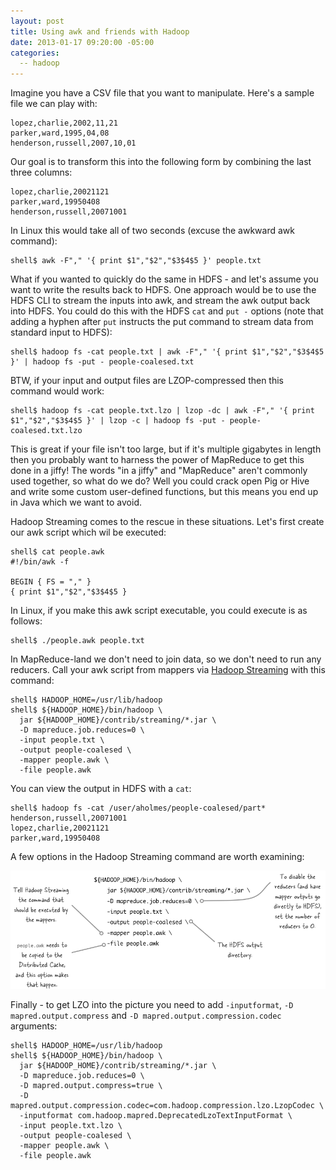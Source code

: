 ```yaml
---
layout: post
title: Using awk and friends with Hadoop
date: 2013-01-17 09:20:00 -05:00
categories:
  -- hadoop
---
```


Imagine you have a CSV file that you want to manipulate. Here's a sample file we can play with:

    lopez,charlie,2002,11,21
    parker,ward,1995,04,08
    henderson,russell,2007,10,01

Our goal is to transform this into the following form by combining the last three
columns:

    lopez,charlie,20021121
    parker,ward,19950408
    henderson,russell,20071001

In Linux this would take all of two seconds (excuse the awkward awk command):

    shell$ awk -F"," '{ print $1","$2","$3$4$5 }' people.txt

What if you wanted to quickly do the same in HDFS - and let's assume you want to write the
results back to HDFS. One approach would be to use the HDFS CLI to stream the inputs into
awk, and stream the awk output back into HDFS. You could do this with the HDFS `cat` and `put -` options
(note that adding a hyphen after `put` instructs the put command to stream data from standard input to
HDFS):

    shell$ hadoop fs -cat people.txt | awk -F"," '{ print $1","$2","$3$4$5 }' | hadoop fs -put - people-coalesed.txt

BTW, if your input and output files are LZOP-compressed then this command would work:

    shell$ hadoop fs -cat people.txt.lzo | lzop -dc | awk -F"," '{ print $1","$2","$3$4$5 }' | lzop -c | hadoop fs -put - people-coalesed.txt.lzo


This is great if your file isn't too large, but if it's multiple gigabytes in length then you
probably want to harness the power of MapReduce to get this done in a jiffy! The words "in a jiffy"
and "MapReduce" aren't commonly used together, so what do we do? Well you could crack open Pig or
Hive and write some custom user-defined functions, but this means you end up in Java which we want to
avoid.

Hadoop Streaming comes to the rescue in these situations.  Let's first create our awk script which wil be executed:

    shell$ cat people.awk
    #!/bin/awk -f

    BEGIN { FS = "," }
    { print $1","$2","$3$4$5 }

In Linux, if you make this awk script executable, you could execute is as follows:

    shell$ ./people.awk people.txt

In MapReduce-land we don't need to join data, so we don't need to run any reducers.
Call your awk script from mappers via [Hadoop Streaming](http://hadoop.apache.org/docs/mapreduce/current/streaming.html) with this command:

    shell$ HADOOP_HOME=/usr/lib/hadoop
    shell$ ${HADOOP_HOME}/bin/hadoop \
      jar ${HADOOP_HOME}/contrib/streaming/*.jar \
      -D mapreduce.job.reduces=0 \
      -input people.txt \
      -output people-coalesed \
      -mapper people.awk \
      -file people.awk

You can view the output in HDFS with a `cat`:

    shell$ hadoop fs -cat /user/aholmes/people-coalesed/part*
    henderson,russell,20071001
    lopez,charlie,20021121
    parker,ward,19950408

A few options in the Hadoop Streaming command are worth examining:

![awk-streaming-image](/images/awk-streaming.png)

Finally - to get LZO into the picture you need to add `-inputformat`,
 `-D mapred.output.compress` and `-D mapred.output.compression.codec` arguments:


    shell$ HADOOP_HOME=/usr/lib/hadoop
    shell$ ${HADOOP_HOME}/bin/hadoop \
      jar ${HADOOP_HOME}/contrib/streaming/*.jar \
      -D mapreduce.job.reduces=0 \
      -D mapred.output.compress=true \
      -D mapred.output.compression.codec=com.hadoop.compression.lzo.LzopCodec \
      -inputformat com.hadoop.mapred.DeprecatedLzoTextInputFormat \
      -input people.txt.lzo \
      -output people-coalesed \
      -mapper people.awk \
      -file people.awk
